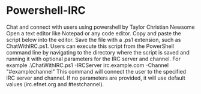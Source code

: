 # Powershell-IRC
Chat and connect with users using powershell by Taylor Christian Newsome
Open a text editor like Notepad or any code editor.
Copy and paste the script below into the editor.
Save the file with a .ps1 extension, such as ChatWithIRC.ps1.
Users can execute this script from the PowerShell command line by navigating to the directory where the script is saved and running it with optional parameters for the IRC server and channel. For example .\ChatWithIRC.ps1 -IRCServer irc.example.com -Channel "#examplechannel"
This command will connect the user to the specified IRC server and channel. If no parameters are provided, it will use default values (irc.efnet.org and #testchannel).
